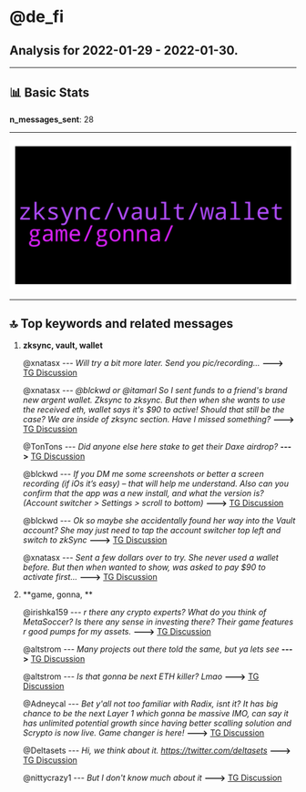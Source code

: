 # **@de_fi**
 ## Analysis for **2022-01-29** - **2022-01-30**.

---

## 📊 **Basic Stats**

**n_messages_sent**: 28

---
![wordcloud](de_fi_1Days_wordcloud.png)

---


## 🔝 **Top keywords and related messages**

1. **zksync, vault, wallet**

    @xnatasx --- *Will try a bit more later. Send you pic/recording...* **--->** [TG Discussion](https://t.me/de_fi/245289)

    @xnatasx --- *@blckwd or @itamarl   So I sent funds to a friend's brand new argent wallet. Zksync to zksync. But then when she wants to use the received eth, wallet says it's $90 to active!  Should that still be the case? We are inside of zksync section. Have I missed something?* **--->** [TG Discussion](https://t.me/de_fi/245277)

    @TonTons --- *Did anyone else here stake to get their Daxe airdrop?* **--->** [TG Discussion](https://t.me/de_fi/244941)

    @blckwd --- *If you DM me some screenshots or better a screen recording (if iOs it’s easy) – that will help me understand. Also can you confirm that the app was a new install, and what the version is? (Account switcher > Settings > scroll to bottom)* **--->** [TG Discussion](https://t.me/de_fi/245286)

    @blckwd --- *Ok so maybe she accidentally found her way into the Vault account? She may just need to tap the account switcher top left and switch to zkSync* **--->** [TG Discussion](https://t.me/de_fi/245283)

    @xnatasx --- *Sent a few dollars over to try. She never used a wallet before. But then when wanted to show, was asked to pay $90 to activate first...* **--->** [TG Discussion](https://t.me/de_fi/245282)

2. **game, gonna, **

    @irishka159 --- *r there any crypto experts? What do you think of MetaSoccer? Is there any sense in investing there? Their game features r good pumps for my assets.* **--->** [TG Discussion](https://t.me/de_fi/245233)

    @altstrom --- *Many projects out there told the same, but ya lets see* **--->** [TG Discussion](https://t.me/de_fi/245162)

    @altstrom --- *Is that gonna be next ETH killer? Lmao* **--->** [TG Discussion](https://t.me/de_fi/245161)

    @Adneycal --- *Bet y'all not too familiar with Radix, isnt it? It has big chance to be the next Layer 1 which gonna be massive IMO, can say it has unlimited potential growth since having better scalling solution and Scrypto is now live. Game changer is here!* **--->** [TG Discussion](https://t.me/de_fi/245160)

    @Deltasets --- *Hi, we think about it.  https://twitter.com/deltasets* **--->** [TG Discussion](https://t.me/de_fi/245186)

    @nittycrazy1 --- *But I don't know much about it* **--->** [TG Discussion](https://t.me/de_fi/245245)

